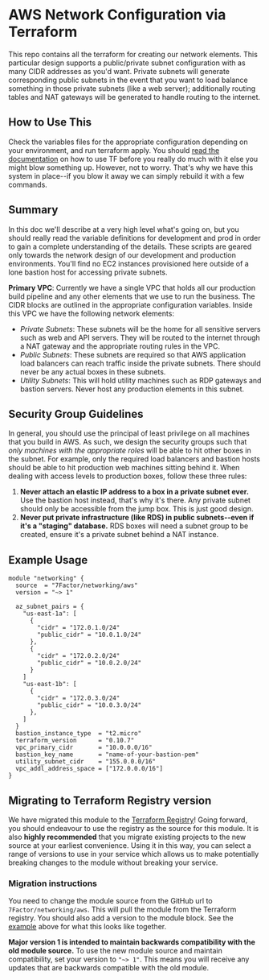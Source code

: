# AWS Network Configuration via Terraform

This repo contains all the terraform for creating our network elements. This
particular design supports a public/private subnet configuration with as many
CIDR addresses as you'd want. Private subnets will generate corresponding
public subnets in the event that you want to load balance something in those
private subnets (like a web server); additionally routing tables and NAT
gateways will be generated to handle routing to the internet.

## How to Use This

Check the variables files for the appropriate configuration depending on your
environment, and run terraform apply. You should
[read the documentation](https://www.terraform.io/docs/configuration/index.html)
on how to use TF before you really do much with it else you might blow something
up. However, not to worry. That's why we have this system in place--if you blow
it away we can simply rebuild it with a few commands.

## Summary

In this doc we'll describe at a very high level what's going on, but you should
really read the variable definitions for development and prod in order to gain
a complete understanding of the details. These scripts are geared only towards
the network design of our development and production environments. You'll find
no EC2 instances provisioned here outside of a lone bastion host for accessing
private subnets.

**Primary VPC**: Currently we have a single VPC that holds all our production
build pipeline and any other elements that we use to run the business. The CIDR
blocks are outlined in the appropriate configuration variables. Inside this VPC
we have the following network elements:

- *Private Subnets*: These subnets will be the home for all sensitive servers
such as web and API servers. They will be routed to the internet through a NAT
gateway and the appropriate routing rules in the VPC.
- *Public Subnets*: These subnets are required so that AWS application load
balancers can reach traffic inside the private subnets. There should never be
any actual boxes in these subnets.
- *Utility Subnets*: This will hold utility machines such as RDP gateways and
bastion servers. Never host any production elements in this subnet.

## Security Group Guidelines

In general, you should use the principal of least privilege on all machines
that you build in AWS. As such, we design the security groups such that *only
machines with the appropriate roles* will be able to hit other boxes in the
subnet. For example, only the required load balancers and bastion hosts should
be able to hit production web machines sitting behind it. When dealing with
access levels to production boxes, follow these three rules:

1. **Never attach an elastic IP address to a box in a private subnet ever.**
Use the bastion host instead, that's why it's there. Any private subnet should
only be accessible from the jump box. This is just good design.
2. **Never put private infrastructure (like RDS) in public subnets--even if
it's a "staging" database.** RDS boxes will need a subnet group to be created,
ensure it's a private subnet behind a NAT instance.

## Example Usage

```hcl-terraform
module "networking" {
  source  = "7Factor/networking/aws"
  version = "~> 1"

  az_subnet_pairs = {
    "us-east-1a": [
      {
        "cidr" = "172.0.1.0/24"
        "public_cidr" = "10.0.1.0/24"
      },
      {
        "cidr" = "172.0.2.0/24"
        "public_cidr" = "10.0.2.0/24"
      }
    ]
    "us-east-1b": [
      {
        "cidr" = "172.0.3.0/24"
        "public_cidr" = "10.0.3.0/24"
      },
    ]
  }
  bastion_instance_type  = "t2.micro"
  terraform_version      = "0.10.7"
  vpc_primary_cidr       = "10.0.0.0/16"
  bastion_key_name       = "name-of-your-bastion-pem"
  utility_subnet_cidr    = "155.0.0.0/16"
  vpc_addl_address_space = ["172.0.0.0/16"]
}
```

## Migrating to Terraform Registry version

We have migrated this module to the 
[Terraform Registry](https://registry.terraform.io/modules/7Factor/networking/aws/latest)! Going forward, you should
endeavour to use the registry as the source for this module. It is also **highly recommended** that you migrate existing
projects to the new source at your earliest convenience. Using it in this way, you can select a range of versions to use
in your service which allows us to make potentially breaking changes to the module without breaking your service.

### Migration instructions

You need to change the module source from the GitHub url to `7Factor/networking/aws`. This will pull the module from
the Terraform registry. You should also add a version to the module block. See the [example](#example-usage) above for
what this looks like together.

**Major version 1 is intended to maintain backwards compatibility with the old module source.** To use the new module
source and maintain compatibility, set your version to `"~> 1"`. This means you will receive any updates that are
backwards compatible with the old module. 
